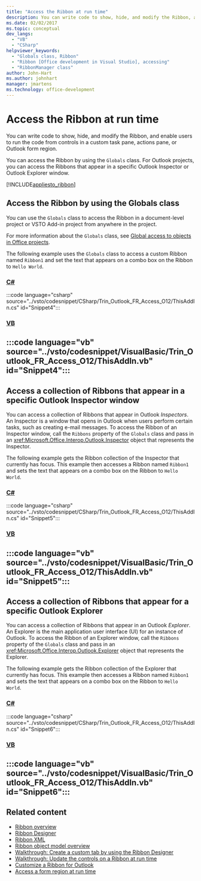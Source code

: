 ```yaml
---
title: "Access the Ribbon at run time"
description: You can write code to show, hide, and modify the Ribbon, and enable users to run the code from controls in a custom task pane, actions pane, or Outlook form region.
ms.date: 02/02/2017
ms.topic: conceptual
dev_langs:
  - "VB"
  - "CSharp"
helpviewer_keywords:
  - "Globals class, Ribbon"
  - "Ribbon [Office development in Visual Studio], accessing"
  - "RibbonManager class"
author: John-Hart
ms.author: johnhart
manager: jmartens
ms.technology: office-development
---
```

# Access the Ribbon at run time

  You can write code to show, hide, and modify the Ribbon, and enable users to run the code from controls in a custom task pane, actions pane, or Outlook form region.

 You can access the Ribbon by using the `Globals` class. For Outlook projects, you can access the Ribbons that appear in a specific Outlook Inspector or Outlook Explorer window.

 [!INCLUDE[appliesto_ribbon](../vsto/includes/appliesto-ribbon-md.md)]

## Access the Ribbon by using the Globals class
 You can use the `Globals` class to access the Ribbon in a document-level project or VSTO Add-in project from anywhere in the project.

 For more information about the `Globals` class, see [Global access to objects in Office projects](../vsto/global-access-to-objects-in-office-projects.md).

 The following example uses the `Globals` class to access a custom Ribbon named `Ribbon1` and set the text that appears on a combo box on the Ribbon to `Hello World`.

 ### [C#](#tab/csharp)
 :::code language="csharp" source="../vsto/codesnippet/CSharp/Trin_Outlook_FR_Access_O12/ThisAddIn.cs" id="Snippet4":::

 ### [VB](#tab/vb)
 :::code language="vb" source="../vsto/codesnippet/VisualBasic/Trin_Outlook_FR_Access_O12/ThisAddIn.vb" id="Snippet4":::
 ---

## Access a collection of Ribbons that appear in a specific Outlook Inspector window
 You can access a collection of Ribbons that appear in Outlook *Inspectors*. An Inspector is a window that opens in Outlook when users perform certain tasks, such as creating e-mail messages. To access the Ribbon of an Inspector window, call the `Ribbons` property of the `Globals` class and pass in an <xref:Microsoft.Office.Interop.Outlook.Inspector> object that represents the Inspector.

 The following example gets the Ribbon collection of the Inspector that currently has focus. This example then accesses a Ribbon named `Ribbon1` and sets the text that appears on a combo box on the Ribbon to `Hello World`.

 ### [C#](#tab/csharp)
 :::code language="csharp" source="../vsto/codesnippet/CSharp/Trin_Outlook_FR_Access_O12/ThisAddIn.cs" id="Snippet5":::

 ### [VB](#tab/vb)
 :::code language="vb" source="../vsto/codesnippet/VisualBasic/Trin_Outlook_FR_Access_O12/ThisAddIn.vb" id="Snippet5":::
 ---

## Access a collection of Ribbons that appear for a specific Outlook Explorer
 You can access a collection of Ribbons that appear in an Outlook *Explorer*. An Explorer is the main application user interface (UI) for an instance of Outlook. To access the Ribbon of an Explorer window, call the `Ribbons` property of the `Globals` class and pass in an <xref:Microsoft.Office.Interop.Outlook.Explorer> object that represents the Explorer.

 The following example gets the Ribbon collection of the Explorer that currently has focus. This example then accesses a Ribbon named `Ribbon1` and sets the text that appears on a combo box on the Ribbon to `Hello World`.

 ### [C#](#tab/csharp)
 :::code language="csharp" source="../vsto/codesnippet/CSharp/Trin_Outlook_FR_Access_O12/ThisAddIn.cs" id="Snippet6":::

 ### [VB](#tab/vb)
 :::code language="vb" source="../vsto/codesnippet/VisualBasic/Trin_Outlook_FR_Access_O12/ThisAddIn.vb" id="Snippet6":::
 ---

## Related content
- [Ribbon overview](../vsto/ribbon-overview.md)
- [Ribbon Designer](../vsto/ribbon-designer.md)
- [Ribbon XML](../vsto/ribbon-xml.md)
- [Ribbon object model overview](../vsto/ribbon-object-model-overview.md)
- [Walkthrough: Create a custom tab by using the Ribbon Designer](../vsto/walkthrough-creating-a-custom-tab-by-using-the-ribbon-designer.md)
- [Walkthrough: Update the controls on a Ribbon at run time](../vsto/walkthrough-updating-the-controls-on-a-ribbon-at-run-time.md)
- [Customize a Ribbon for Outlook](../vsto/customizing-a-ribbon-for-outlook.md)
- [Access a form region at run time](../vsto/accessing-a-form-region-at-run-time.md)
